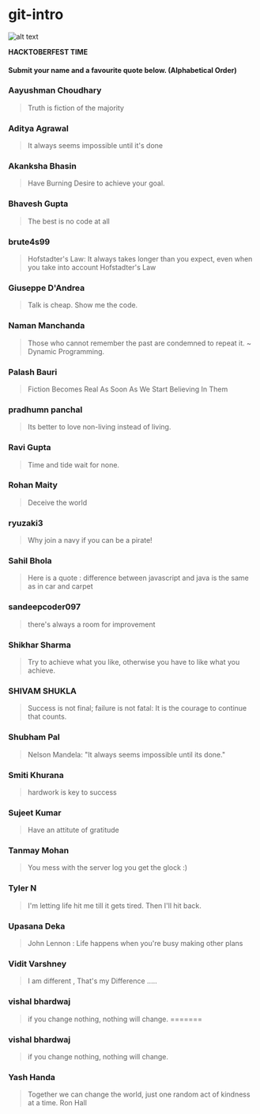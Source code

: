 # git-intro

![alt text](https://hacktoberfest.digitalocean.com/assets/hacktoberfest-2018-social-card-c8d2e1489f647f2e0a26e6f598adeb760872818905b34cd437afc7ac2857ceab.png "Logo Title Text 1")


**HACKTOBERFEST TIME**

#### Submit your name and a favourite quote below. (Alphabetical Order)

### Aayushman Choudhary
> Truth is fiction of the majority

### Aditya Agrawal
> It always seems impossible until it's done

### Akanksha Bhasin
> Have Burning Desire to achieve your goal.

### Bhavesh Gupta
> The best is no code at all

### brute4s99
> Hofstadter's Law: It always takes longer than you expect, even when you take into account Hofstadter's Law

### Giuseppe D'Andrea
> Talk is cheap. Show me the code.

### Naman Manchanda
> Those who cannot remember the past are condemned to repeat it. ~ Dynamic Programming.

### Palash Bauri
> Fiction Becomes Real As Soon As We Start Believing In Them

### pradhumn panchal
> Its better to love non-living instead of living.

### Ravi Gupta
> Time and tide wait for none.

### Rohan Maity
> Deceive the world

### ryuzaki3
> Why join a navy if you can be a pirate!

### Sahil Bhola
> Here is a quote : difference between javascript and java is the same as in car and carpet

### sandeepcoder097
> there's always a room for improvement

### Shikhar Sharma
> Try to achieve what you like, otherwise you have to like what you achieve.

### SHIVAM SHUKLA
> Success is not final; failure is not fatal: It is the courage to continue that counts.

### Shubham Pal
> Nelson Mandela: "It always seems impossible until its done."

### Smiti Khurana
> hardwork is key to success

### Sujeet Kumar
> Have an attitute of gratitude

### Tanmay Mohan    
> You mess with the server log you get the glock :)

### Tyler N
> I'm letting life hit me till it gets tired. Then I'll hit back.

### Upasana Deka
> John Lennon : Life happens when you're busy making other plans

### Vidit Varshney
> I am different , That's my Difference .....

### vishal bhardwaj
> if you change nothing, nothing will change.
=======
### vishal bhardwaj
> if you change nothing, nothing will change.

### Yash Handa
> Together we can change the world, just one random act of kindness at a time. Ron Hall
